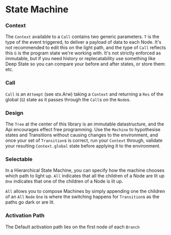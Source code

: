 # State Machine


### Context
  The `Context` available to a `Call` contains two generic parameters.
  `T` is the type of the event triggered, to deliver a payload of data to each Node. It's not recommended to edit this on the light path, and the type of `Call` reflects this
  `G` is the program state we're working with. It's not strictly enforced as immutable, but if you need history or replecatability use something like Deep State so you can compare your before and after states, or store them: etc.
### Call
  `Call` is an `Attempt` (see stx.Arw) taking a `Context` and returning a `Res` of the global (`G`) state as it passes through the `Call`s on the `Node`s.
### Design
  The `Tree` at the center of this library is an immutable datastructure, and the Api encourages effect free programming. 
  Use the `Machine` to hypothesise states and Transitions without causing changes to the environment, and once your
  set of `Transition`s is correct, run your `Context` through, validate your resulting `Context.global` state before applying it 
  to the environment.  
### Selectable
  In a Hierarchical State Machine, you can specify how the machine chooses which path to light up.
  `All` indicates that all the children of a Node are lit up
  `One` indicates that one of the children of a Node is lit up.

  `All` allows you to compose Machines by simply appending one the children of an `All` `Node`
  `One` is where the switching happens for `Transition`s as the paths go dark or are lit.
### Activation Path
  The Default activation path lies on the first node of each `Branch`
### 